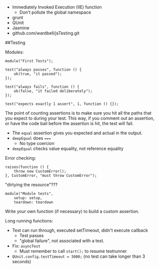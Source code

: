 * Immediately Invoked Execution (IIE) function
	* Don't pollute the global namespace
* grunt
* QUnit
* Jasmine
* github.com/wardbell/jsTesting.git

##Testing

Modules:

    module("First Tests");
    
    test("always passes", function () {
        ok(true, "it passed");
    });
    
    test("always fails", function () {
        ok(false, "it failed deliberately");
    });
    
    test("expects exactly 1 assert", 1, function () {});
    
The point of counting assertions is to make sure you hit all the paths that you expect to during your test. This way, if you comment out an assertion, or have the code bail before the assertion is hit, the test will fail.

* The `equal` assertion gives you expected and actual in the output.
* `deepEqual` does `===`
	* No type coercion
* `deepEqual` checks value equality, not reference equality

Error checking:

    raises(function () {
        throw new CustomError();
    }, CustomError, "must throw CustomError");

"dirtying the resource"???

    module("Module tests",
        setup: setup,
        teardown: teardown
        
Write your own function (if necessary) to build a custom assertion.

Long running functions:
* Test can run through, executed setTimeout, didn't execute callback
	* Test passes
	* "global failure", not associated with a test.
* Fix: `asyncTest`
	* Must remember to call `start();` to resume testrunner
* `QUnit.config.testTimeout = 3000;` (no test can take longer than 3 seconds)